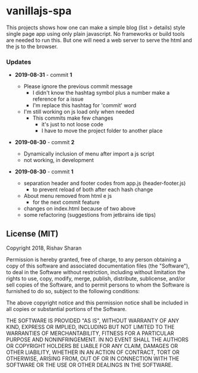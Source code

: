 # vanillajs-spa
This projects shows how one can make a simple blog (list > details) style single page app using only plain javascript.
No frameworks or build tools are needed to run this.
But one will need a web server to serve the html and the js to the browser.

### Updates
- **2019-08-31** - commit **1**
  - Please ignore the previous commit message
    - I didn't know the hashtag symbol plus a number make a reference for a issue
    - I'm replace this hashtag  for 'commit' word
  - I'm still working on js load only when needed
    - This commits make few changes
      - it's just to not loose code
      - I have to move the project folder to another place
 
- **2019-08-30** - commit **2**
  - Dynamically inclusion of menu after import a js script
  - not working, in development

- **2019-08-30** - commit **1**
  - separation header and footer codes from app.js (header-footer.js)
    - to prevent reload of both after each hash change
  - About menu removed from html e js
    - for the next commit feature
  - changes on index.html because of two above
  - some refactoring (suggestions from jetbrains ide tips)
  
## License (MIT)
Copyright 2018, Rishav Sharan

Permission is hereby granted, free of charge, to any person obtaining a copy of this software and associated documentation files (the "Software"), to deal in the Software without restriction, including without limitation the rights to use, copy, modify, merge, publish, distribute, sublicense, and/or sell copies of the Software, and to permit persons to whom the Software is furnished to do so, subject to the following conditions:

The above copyright notice and this permission notice shall be included in all copies or substantial portions of the Software.


THE SOFTWARE IS PROVIDED "AS IS", WITHOUT WARRANTY OF ANY KIND, EXPRESS OR IMPLIED, INCLUDING BUT NOT LIMITED TO THE WARRANTIES OF MERCHANTABILITY, FITNESS FOR A PARTICULAR PURPOSE AND NONINFRINGEMENT. IN NO EVENT SHALL THE AUTHORS OR COPYRIGHT HOLDERS BE LIABLE FOR ANY CLAIM, DAMAGES OR OTHER LIABILITY, WHETHER IN AN ACTION OF CONTRACT, TORT OR OTHERWISE, ARISING FROM, OUT OF OR IN CONNECTION WITH THE SOFTWARE OR THE USE OR OTHER DEALINGS IN THE SOFTWARE.
